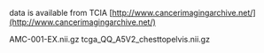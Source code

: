 
data is available from TCIA [http://www.cancerimagingarchive.net/](http://www.cancerimagingarchive.net/) 

AMC-001-EX.nii.gz			tcga_QQ_A5V2_chesttopelvis.nii.gz


